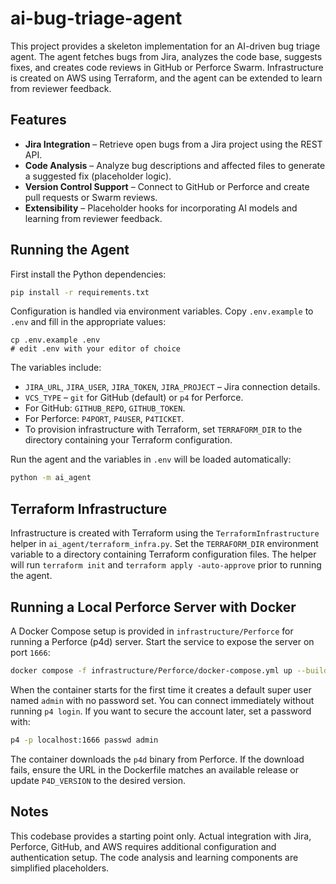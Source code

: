 # ai-bug-triage-agent

This project provides a skeleton implementation for an AI-driven bug triage agent. The agent fetches bugs from Jira, analyzes the code base, suggests fixes, and creates code reviews in GitHub or Perforce Swarm. Infrastructure is created on AWS using Terraform, and the agent can be extended to learn from reviewer feedback.


## Features
- **Jira Integration** – Retrieve open bugs from a Jira project using the REST API.
- **Code Analysis** – Analyze bug descriptions and affected files to generate a suggested fix (placeholder logic).
- **Version Control Support** – Connect to GitHub or Perforce and create pull requests or Swarm reviews.
- **Extensibility** – Placeholder hooks for incorporating AI models and learning from reviewer feedback.

## Running the Agent

First install the Python dependencies:

```bash
pip install -r requirements.txt
```

Configuration is handled via environment variables. Copy `.env.example` to
`.env` and fill in the appropriate values:

```
cp .env.example .env
# edit .env with your editor of choice
```

The variables include:

- `JIRA_URL`, `JIRA_USER`, `JIRA_TOKEN`, `JIRA_PROJECT` – Jira connection details.
- `VCS_TYPE` – `git` for GitHub (default) or `p4` for Perforce.
- For GitHub: `GITHUB_REPO`, `GITHUB_TOKEN`.
- For Perforce: `P4PORT`, `P4USER`, `P4TICKET`.
- To provision infrastructure with Terraform, set `TERRAFORM_DIR` to the
  directory containing your Terraform configuration.


Run the agent and the variables in `.env` will be loaded automatically:

```bash
python -m ai_agent
```

## Terraform Infrastructure

Infrastructure is created with Terraform using the
`TerraformInfrastructure` helper in `ai_agent/terraform_infra.py`. Set the
`TERRAFORM_DIR` environment variable to a directory containing Terraform
configuration files. The helper will run `terraform init` and `terraform apply
-auto-approve` prior to running the agent.

## Running a Local Perforce Server with Docker

A Docker Compose setup is provided in `infrastructure/Perforce` for running a
Perforce (p4d) server. Start the service to expose the server on port `1666`:

```bash
docker compose -f infrastructure/Perforce/docker-compose.yml up --build -d
```

When the container starts for the first time it creates a default super user
named `admin` with no password set. You can connect immediately without running
`p4 login`. If you want to secure the account later, set a password with:

```bash
p4 -p localhost:1666 passwd admin
```

The container downloads the `p4d` binary from Perforce. If the download fails, ensure the URL in the Dockerfile matches an available release or update `P4D_VERSION` to the desired version.

## Notes
This codebase provides a starting point only. Actual integration with Jira, Perforce, GitHub, and AWS requires additional configuration and authentication setup. The code analysis and learning components are simplified placeholders.

